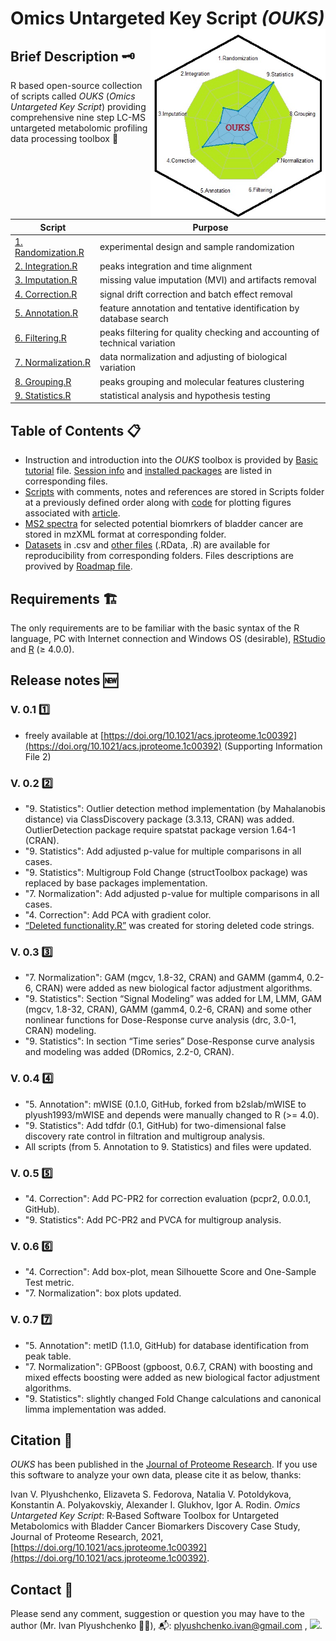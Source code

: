 # Omics Untargeted Key Script *(OUKS)* <img src="Spider 2.jpg" align="right" height="304" width="280"/> 
## Brief Description :old_key:
R based open-source collection of scripts called *OUKS* (*Omics Untargeted Key Script*) providing comprehensive nine step LC-MS untargeted metabolomic profiling data processing toolbox :toolbox:

Script | Purpose
------------ | -------------
[1. Randomization.R](https://github.com/plyush1993/OUKS/blob/main/Scripts%20(R)/1.%20Randomization.R) | experimental design and sample randomization
[2. Integration.R](https://github.com/plyush1993/OUKS/blob/main/Scripts%20(R)/2.%20Integration.R) | peaks integration and time alignment
[3. Imputation.R](https://github.com/plyush1993/OUKS/blob/main/Scripts%20(R)/3.%20Imputation.R) | missing value imputation (MVI) and artifacts removal
[4. Correction.R](https://github.com/plyush1993/OUKS/blob/main/Scripts%20(R)/4.%20Correction.R) | signal drift correction and batch effect removal
[5. Annotation.R](https://github.com/plyush1993/OUKS/blob/main/Scripts%20(R)/5.%20Annotation.R) | feature annotation and tentative identification by database search
[6. Filtering.R](https://github.com/plyush1993/OUKS/blob/main/Scripts%20(R)/6.%20Filtering.R) | peaks filtering for quality checking and accounting of technical variation
[7. Normalization.R](https://github.com/plyush1993/OUKS/blob/main/Scripts%20(R)/7.%20Normalization.R) | data normalization and adjusting of biological variation
[8. Grouping.R](https://github.com/plyush1993/OUKS/blob/main/Scripts%20(R)/8.%20Grouping.R) | peaks grouping and molecular features clustering
[9. Statistics.R](https://github.com/plyush1993/OUKS/blob/main/Scripts%20(R)/9.%20Statistics.R) | statistical analysis and hypothesis testing

## Table of Contents :clipboard:
- Instruction and introduction into the *OUKS* toolbox is provided by [Basic tutorial](https://github.com/plyush1993/OUKS/blob/main/Basic%20tutorial.pdf) file. [Session info](https://github.com/plyush1993/OUKS/blob/main/Session%20Info.txt) and [installed packages](https://github.com/plyush1993/OUKS/blob/main/Used%20packages.pdf) are listed in corresponding files.
- [Scripts](https://github.com/plyush1993/OUKS/tree/main/Scripts%20(R)) with comments, notes and references are stored in Scripts folder at a previously defined order along with [code](https://github.com/plyush1993/OUKS/blob/main/Scripts%20(R)/Figures%20for%20OUKS.R) for plotting figures associated with [article](https://doi.org/10.1021/acs.jproteome.1c00392).
- [MS2 spectra](https://github.com/plyush1993/OUKS/tree/main/MS2%20spectra%20(mzXML)) for selected potential biomrkers of bladder cancer are stored in mzXML format at corresponding folder.
- [Datasets](https://github.com/plyush1993/OUKS/tree/main/Datasets%20(csv)) in .csv and [other files](https://github.com/plyush1993/OUKS/tree/main/Auxiliary%20files%20(RData)) (.RData, .R) are available for reproducibility from corresponding folders. Files descriptions are provived by [Roadmap file](https://github.com/plyush1993/OUKS/blob/main/Roadmap.pdf).

## Requirements :building_construction:
The only requirements are to be familiar with the basic syntax of the R language, PC with Internet connection and Windows OS (desirable), [RStudio](https://www.rstudio.com/products/rstudio/download/) and [R](https://cloud.r-project.org/) (≥ 4.0.0).

## Release notes :new:
### **V. 0.1** :one:
* freely available at [https://doi.org/10.1021/acs.jproteome.1c00392](https://doi.org/10.1021/acs.jproteome.1c00392) (Supporting Information File 2)
### **V. 0.2** :two:
* "9. Statistics": Outlier detection method implementation (by Mahalanobis distance) via ClassDiscovery package (3.3.13, CRAN) was added. OutlierDetection package require spatstat package version 1.64-1 (CRAN).
* "9. Statistics": Add adjusted p-value for multiple comparisons in all cases.
* "9. Statistics": Multigroup Fold Change (structToolbox package) was replaced by base packages implementation.
* "7. Normalization": Add adjusted p-value for multiple comparisons in all cases.
* "4. Correction": Add PCA with gradient color.
* [“Deleted functionality.R”](https://github.com/plyush1993/OUKS/blob/main/Scripts%20(R)/Deleted%20functionality.R) was created for storing deleted code strings.
### **V. 0.3** :three:
* "7. Normalization": GAM (mgcv, 1.8-32, CRAN) and GAMM (gamm4, 0.2-6, CRAN) were added as new biological factor adjustment algorithms.
* "9. Statistics": Section “Signal Modeling” was added for LM, LMM, GAM (mgcv, 1.8-32, CRAN), GAMM (gamm4, 0.2-6, CRAN) and some other nonlinear functions for Dose-Response curve analysis (drc, 3.0-1, CRAN) modeling.
* "9. Statistics": In section “Time series” Dose-Response curve analysis and modeling was added (DRomics, 2.2-0, CRAN).
### **V. 0.4** :four:
* "5. Annotation": mWISE (0.1.0, GitHub, forked from b2slab/mWISE to plyush1993/mWISE and depends were manually changed to R (>= 4.0). 
* "9. Statistics": Add tdfdr (0.1, GitHub) for two-dimensional false discovery rate control in filtration and multigroup analysis.
* All scripts (from 5. Annotation to 9. Statistics) and files were updated.
### **V. 0.5** :five: 
* "4. Correction": Add PC-PR2 for correction evaluation (pcpr2, 0.0.0.1, GitHub).
* "9. Statistics": Add PC-PR2 and PVCA for multigroup analysis.
### **V. 0.6** :six: 
* "4. Correction": Add box-plot, mean Silhouette Score and One-Sample Test metric.
* "7. Normalization": box plots updated.
### **V. 0.7** :seven:
* "5. Annotation": metID (1.1.0, GitHub) for database identification from peak table.
* "7. Normalization": GPBoost (gpboost, 0.6.7, CRAN) with boosting and mixed effects boosting were added as new biological factor adjustment algorithms.
* "9. Statistics": slightly changed Fold Change calculations and canonical limma implementation was added.
     
## Citation :link:
*OUKS* has been published in the [Journal of Proteome Research](https://pubs.acs.org/journal/jprobs). If you use this software to analyze your own data, please cite it as below, thanks:

Ivan V. Plyushchenko, Elizaveta S. Fedorova, Natalia V. Potoldykova, Konstantin A. Polyakovskiy, Alexander I. Glukhov, Igor A. Rodin. *Omics Untargeted Key Script*: R‑Based Software Toolbox for Untargeted Metabolomics with Bladder Cancer Biomarkers Discovery Case Study, Journal of Proteome Research, 2021, [https://doi.org/10.1021/acs.jproteome.1c00392](https://doi.org/10.1021/acs.jproteome.1c00392).

## Contact :memo:
Please send any comment, suggestion or question you may have to the author (Mr. Ivan Plyushchenko :man_scientist:), :mailbox_with_mail:: plyushchenko.ivan@gmail.com , [<img src="https://info.orcid.org/wp-content/uploads/2019/11/orcid_16x16.png">](https://orcid.org/0000-0003-3883-4695).

